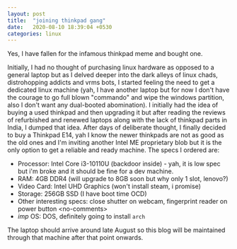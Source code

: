 ```yaml
---
layout: post
title:  "joining thinkpad gang"
date:   2020-08-10 18:39:04 +0530
categories: linux
---
```


Yes, I have fallen for the infamous thinkpad meme and bought one. 

Initially, I had no thought of purchasing linux hardware as opposed to a general laptop but as I delved deeper into the dark alleys of linux chads, distrohopping addicts and vrms bots, I started feeling the need to get a dedicated linux machine (yah, I have another laptop but for now I don't have the courage to go full blown "commando" and wipe the windows partition, also I don't want any dual-booted abomination). I initially had the idea of buying a used thinkpad and then upgrading it but after reading the reviews of refurbished and renewed laptops along with the lack of thinkpad parts in India, I dumped that idea. After days of deliberate thought, I finally decided to buy a Thinkpad E14, yah I know the newer thinkpads are not as good as the old ones and I'm inviting another Intel ME proprietary blob but it is the only option to get a reliable and ready machine. The specs I ordered are:


* Processor: Intel Core i3-10110U (backdoor inside) - yah, it is low spec but i'm broke and it should be fine for a dev machine.
* RAM: 4GB DDR4 (will upgrade to 8GB soon but why only 1 slot, lenovo?)
* Video Card: Intel UHD Graphics (won't install steam, i promise)
* Storage: 256GB SSD (I have boot time OCD)
* Other interesting specs: close shutter on webcam, fingerprint reader on power button &lt;no-comments&gt;
* *imp* OS: DOS, definitely going to install `arch`

The laptop should arrive around late August so this blog will be maintained through that machine after that point onwards.
